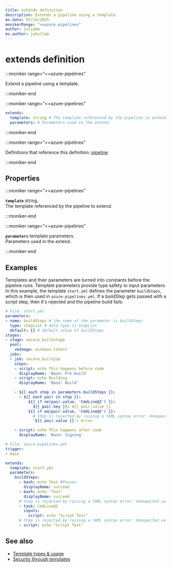 ```yaml
---
title: extends definition
description: Extends a pipeline using a template.
ms.date: 07/14/2025
monikerRange: "<=azure-pipelines"
author: juliakm
ms.author: jukullam
---
```


# extends definition

<!-- :::description::: -->
:::moniker range="<=azure-pipelines"

<!-- :::editable-content name="description"::: -->
Extend a pipeline using a template.
<!-- :::editable-content-end::: -->

:::moniker-end
<!-- :::description-end::: -->

<!-- :::syntax::: -->
:::moniker range="<=azure-pipelines"

```yaml
extends:
  template: string # The template referenced by the pipeline to extend.
  parameters: # Parameters used in the extend.
```

:::moniker-end
<!-- :::syntax-end::: -->

<!-- :::parents::: -->
:::moniker range="<=azure-pipelines"

Definitions that reference this definition: [pipeline](pipeline.md)

:::moniker-end
<!-- :::parents-end::: -->

## Properties

<!-- :::properties::: -->
<!-- :::item name="template"::: -->
:::moniker range="<=azure-pipelines"

**`template`** string.<br><!-- :::editable-content name="propDescription"::: -->
The template referenced by the pipeline to extend.
<!-- :::editable-content-end::: -->

:::moniker-end
<!-- :::item-end::: -->
<!-- :::item name="parameters"::: -->
:::moniker range="<=azure-pipelines"

**`parameters`** template parameters.<br><!-- :::editable-content name="propDescription"::: -->
Parameters used in the extend.
<!-- :::editable-content-end::: -->

:::moniker-end
<!-- :::item-end::: -->
<!-- :::properties-end::: -->

<!-- :::remarks::: -->
<!-- :::editable-content name="remarks"::: -->
<!-- :::editable-content-end::: -->
<!-- :::remarks-end::: -->

<!-- :::examples::: -->
<!-- :::editable-content name="examples"::: -->
## Examples

Templates and their parameters are turned into constants before the pipeline runs.
Template parameters provide type safety to input parameters.
In this example, the template `start.yml` defines the parameter `buildSteps`, which is then used in `azure-pipelines.yml`. If a buildStep gets passed with a script step, then it's rejected and the pipeline build fails.

```yaml
# File: start.yml
parameters:
- name: buildSteps # the name of the parameter is buildSteps
  type: stepList # data type is StepList
  default: [] # default value of buildSteps
stages:
- stage: secure_buildstage
  pool:
    vmImage: windows-latest
  jobs:
  - job: secure_buildjob
    steps:
    - script: echo This happens before code 
      displayName: 'Base: Pre-build'
    - script: echo Building
      displayName: 'Base: Build'

    - ${{ each step in parameters.buildSteps }}:
      - ${{ each pair in step }}:
          ${{ if ne(pair.value, 'CmdLine@2') }}:
            ${{ pair.key }}: ${{ pair.value }}       
          ${{ if eq(pair.value, 'CmdLine@2') }}: 
            # Step is rejected by raising a YAML syntax error: Unexpected value 'CmdLine@2'
            '${{ pair.value }}': error         

    - script: echo This happens after code
      displayName: 'Base: Signing'
```

```yaml
# File: azure-pipelines.yml
trigger:
- main

extends:
  template: start.yml
  parameters:
    buildSteps:  
      - bash: echo Test #Passes
        displayName: succeed
      - bash: echo "Test"
        displayName: succeed
      # Step is rejected by raising a YAML syntax error: Unexpected value 'CmdLine@2'
      - task: CmdLine@2
        inputs:
          script: echo "Script Test"
      # Step is rejected by raising a YAML syntax error: Unexpected value 'CmdLine@2'
      - script: echo "Script Test"
```
<!-- :::editable-content-end::: -->
<!-- :::examples-end::: -->

<!-- :::see-also::: -->
<!-- :::editable-content name="seeAlso"::: -->
## See also

- [Template types & usage](/azure/devops/pipelines/process/templates)
- [Security through templates](/azure/devops/pipelines/security/templates)
<!-- :::editable-content-end::: -->
<!-- :::see-also-end::: -->